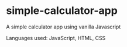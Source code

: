 # simple-calculator-app
A simple calculator app using vanilla Javascript

Languages used: JavaScript, HTML, CSS
